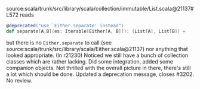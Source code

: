 source:scala/trunk/src/library/scala/collection/immutable/List.scala@21137#L572
reads
```scala
@deprecated("use `Either.separate' instead")
def separate[A,B](es: Iterable[Either[A, B]]): (List[A], List[B]) =
```
but there is no `Either.separate` to call (see source:scala/trunk/src/library/scala/Either.scala@21137) nor anything that looked appropriate.
(In r21230) Noticed we still have a bunch of collection classes which
are rather lacking.  Did some integration, added some companion
objects.  Not thrilled with the overall picture in there,
there's still a lot which should be done.  Updated a deprecation
message, closes #3202.  No review.
